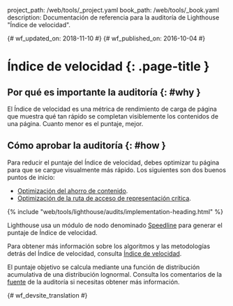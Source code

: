 project_path: /web/tools/_project.yaml
book_path: /web/tools/_book.yaml
description: Documentación de referencia para la auditoría de Lighthouse "Índice de velocidad".

{# wf_updated_on: 2018-11-10 #}
{# wf_published_on: 2016-10-04 #}

# Índice de velocidad  {: .page-title }

## Por qué es importante la auditoría {: #why }

El Índice de velocidad es una métrica de rendimiento de carga de página que muestra qué tan rápido
se completan visiblemente los contenidos de una página. Cuanto menor es el puntaje, mejor.

## Cómo aprobar la auditoría {: #how }

Para reducir el puntaje del Índice de velocidad, debes optimizar tu página
para que se cargue visualmente más rápido. Los siguientes son dos buenos puntos de inicio:

* [Optimización del ahorro de contenido](/web/fundamentals/performance/optimizing-content-efficiency/).
* [Optimización de la ruta de acceso de representación crítica](/web/fundamentals/performance/critical-rendering-path/).

{% include "web/tools/lighthouse/audits/implementation-heading.html" %}

Lighthouse usa un módulo de nodo denominado
[Speedline](https://github.com/pmdartus/speedline)
para generar el puntaje de Índice de velocidad.

Para obtener más información sobre los algoritmos y las metodologías detrás del Índice de velocidad,
consulta [Índice de velocidad](https://sites.google.com/a/webpagetest.org/docs/using-webpagetest/metrics/speed-index).

El puntaje objetivo se calcula mediante una función de distribución acumulativa de una
distribución lognormal. Consulta los comentarios de la
[fuente](https://github.com/GoogleChrome/lighthouse/blob/master/lighthouse-core/audits/metrics/speed-index.js)
de la auditoría si necesitas obtener más información.


{# wf_devsite_translation #}
